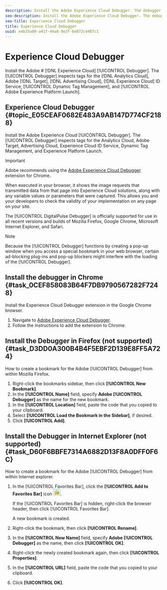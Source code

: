 ```yaml
---
description: Install the Adobe Experience Cloud Debugger. The debugger inspects tags for the Analytics Cloud, Adobe Target, Advertising Cloud, Experience Cloud ID Service, Dynamic Tag Management, and Experience Platform Launch.
seo-description: Install the Adobe Experience Cloud Debugger. The debugger inspects tags for the Analytics Cloud, Adobe Target, Advertising Cloud, Experience Cloud ID Service, Dynamic Tag Management, and Experience Platform Launch.
seo-title: Experience Cloud Debugger
title: Experience Cloud Debugger
uuid: e4b35a89-a41f-44a8-9e3f-6e872c4487c1
---
```


# Experience Cloud Debugger

Install the Adobe # [!DNL Experience Cloud] [!UICONTROL Debugger]. The [!UICONTROL Debugger] inspects tags for the [!DNL Analytics Cloud], Adobe [!DNL Target], [!DNL Advertising Cloud], [!DNL Experience Cloud] ID Service, [!UICONTROL Dynamic Tag Management], and [!UICONTROL Adobe Experience Platform Launch].

## Experience Cloud Debugger {#topic_E05CEAF0682E483A9AB147D774CF2188}

Install the Adobe Experience Cloud [!UICONTROL Debugger]. The [!UICONTROL Debugger] inspects tags for the Analytics Cloud, Adobe Target, Advertising Cloud, Experience Cloud ID Service, Dynamic Tag Management, and Experience Platform Launch.

>[!IMPORTANT]
>
>Adobe recommends using the [Adobe Experience Cloud Debugger](https://chrome.google.com/webstore/detail/adobe-experience-cloud-de/ocdmogmohccmeicdhlhhgepeaijenapj) extension for Chrome.

When executed in your browser, it shows the image requests that transmitted data from that page into Experience Cloud solutions, along with any variable values or parameters that were captured. This allows you and your developers to check the validity of your implementation on any page on your site.

The [!UICONTROL DigitalPulse Debugger] is officially supported for use in all recent versions and builds of Mozilla Firefox, Google Chrome, Microsoft Internet Explorer, and Safari.

>[!NOTE]
>
>Because the [!UICONTROL Debugger] functions by creating a pop-up window when you access a special bookmark in your web browser, certain ad-blocking plug-ins and pop-up blockers might interfere with the loading of the [!UICONTROL Debugger].

## Install the debugger in Chrome {#task_0CEF858083B64F7DB9790567282F7248}

Install the Experience Cloud Debugger extension in the Google Chrome browser.

1. Navigate to [Adobe Experience Cloud Debugger](https://chrome.google.com/webstore/detail/adobe-experience-cloud-de/ocdmogmohccmeicdhlhhgepeaijenapj).
1. Follow the instructions to add the extension to Chrome.

## Install the Debugger in Firefox (not supported) {#task_D3DD0A300B4B4F5EBF2D139E8FF5A724}

How to create a bookmark for the Adobe [!UICONTROL Debugger] from within Mozilla Firefox.

1. Right-click the bookmarks sidebar, then click **[!UICONTROL New Bookmark]**.
1. In the **[!UICONTROL Name]** field, specify **Adobe [!UICONTROL Debugger]** as the name for the new bookmark.
1. In the **[!UICONTROL Location]** field, paste the code that you copied to your clipboard.
1. Select **[!UICONTROL Load the Bookmark in the Sidebar]**, if desired.
1. Click **[!UICONTROL Add]**.

## Install the Debugger in Internet Explorer (not supported) {#task_D60F6BBFE7314A6882D13F8A0DFF0F6C}

How to create a bookmark for the Adobe [!UICONTROL Debugger] from within Internet explorer.

1. In the [!UICONTROL Favorites Bar], click the **[!UICONTROL Add to Favorites Bar]** icon ![Image](assets/icon_add_to_favorites_bar.png).

   If the [!UICONTROL Favorites Bar] is hidden, right-click the browser header, then click [!UICONTROL Favorites Bar].

   A new bookmark is created. 

1. Right-click the bookmark, then click **[!UICONTROL Rename]**.
1. In the **[!UICONTROL New Name]** field, specify **Adobe [!UICONTROL Debugger]** as the name, then click **[!UICONTROL OK]**.
1. Right-click the newly created bookmark again, then click **[!UICONTROL Properties]**.
1. In the **[!UICONTROL URL]** field, paste the code that you copied to your clipboard.
1. Click **[!UICONTROL OK]**.
